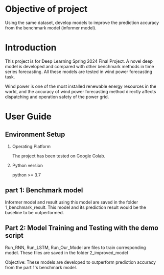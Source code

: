 # Objective of project
Using the same dataset, develop models to improve the prediction accuracy from the benchmark model (informer model). 


# Introduction
This project is for Deep Learning Spring 2024 Final Project. A novel deep model is developed and compared with other benchmark methods in time series forecasting. All these models are tested in wind power forecasting task.

Wind power is one of the most installed renewable energy resources in the world, and the accuracy of wind power forecasting method directly affects dispatching and operation safety of the power grid.




# User Guide
## Environment Setup   
1. Operating Platform

    The project has been tested on Google Colab.
2. Python version

    python >= 3.7


## part 1: Benchmark model

Informer model and result using this model are saved in the folder 1_benchmark_result. 
This model and its prediction result would be the baseline to be outperformed. 


## Part 2: Model Training and Testing with the demo script

Run_RNN, Run_LSTM, Run_Our_Model are files to train corresponding model.
These files are saved in the folder 2_improved_model

Objective: These models are developed to outperform prediction accuracy from the part 1's benchmark model. 

